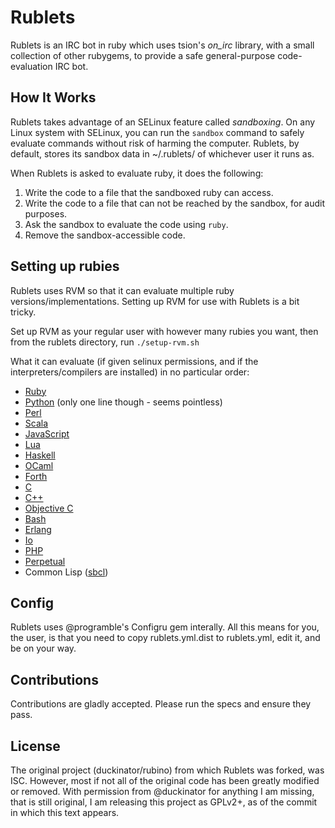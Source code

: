Rublets
=======

Rublets is an IRC bot in ruby which uses tsion's *on_irc* library, with a small collection of other rubygems, to provide a safe general-purpose code-evaluation IRC bot.

How It Works
------------

Rublets takes advantage of an SELinux feature called *sandboxing*. On any Linux system with SELinux, you can run the `sandbox` command to safely evaluate commands without risk of harming the computer. Rublets, by default, stores its sandbox data in ~/.rublets/ of whichever user it runs as.

When Rublets is asked to evaluate ruby, it does the following:

1. Write the code to a file that the sandboxed ruby can access.
2. Write the code to a file that can not be reached by the sandbox, for audit purposes.
3. Ask the sandbox to evaluate the code using `ruby`.
4. Remove the sandbox-accessible code.

Setting up rubies
-----------------

Rublets uses RVM so that it can evaluate multiple ruby versions/implementations. Setting up RVM for use with Rublets is a bit tricky.

Set up RVM as your regular user with however many rubies you want, then from the rublets directory, run `./setup-rvm.sh`

What it can evaluate (if given selinux permissions, and if the interpreters/compilers are installed) in no particular order:

* [Ruby](http://www.ruby-lang.org)
* [Python](http://www.python.org) (only one line though - seems pointless)
* [Perl](http://www.perl.org)
* [Scala](http://www.scala-lang.org)
* [JavaScript](https://developer.mozilla.org/en/JavaScript)
* [Lua](http://lua.org)
* [Haskell](http://haskell.org)
* [OCaml](http://caml.inria.fr/)
* [Forth](https://www.gnu.org/software/gforth/)
* [C](http://gcc.gnu.org/)
* [C++](http://gcc.gnu.org/)
* [Objective C](http://gcc.gnu.org/)
* [Bash](https://www.gnu.org/software/bash/)
* [Erlang](http://erlang.org)
* [Io](http://iolanguage.com)
* [PHP](http://php.net)
* [Perpetual](https://github.com/programble/perpetual)
* Common Lisp ([sbcl](http://sbcl.org))

Config
------

Rublets uses @programble's Configru gem interally. All this means for you, the user, is that you need to copy rublets.yml.dist to rublets.yml, edit it, and be on your way.

Contributions
-------------

Contributions are gladly accepted. Please run the specs and ensure they pass.

License
-------

The original project (duckinator/rubino) from which Rublets was forked, was ISC.
However, most if not all of the original code has been greatly modified or removed.
With permission from @duckinator for anything I am missing, that is still original,
I am releasing this project as GPLv2+, as of the commit in which this text appears.
